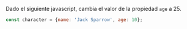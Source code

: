 Dado el siguiente javascript, cambia el valor de la propiedad ``age`` a 25.

```js
const character = {name: 'Jack Sparrow', age: 10};
```